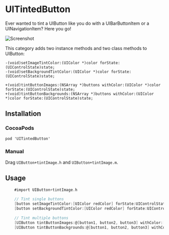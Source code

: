 UITintedButton
==============

Ever wanted to tint a UIButton like you do with a UIBarButtonItem or a UINavigationItem? Here you go!

![Screenshot](https://dl.dropboxusercontent.com/u/958499/screenshot.png?dl=0)

This category adds two instance methods and two class methods to UIButton:

	-(void)setImageTintColor:(UIColor *)color forState:(UIControlState)state;
	-(void)setBackgroundTintColor:(UIColor *)color forState:(UIControlState)state;
	
	+(void)tintButtonImages:(NSArray *)buttons withColor:(UIColor *)color forState:(UIControlState)state;
	+(void)tintButtonBackgrounds:(NSArray *)buttons withColor:(UIColor *)color forState:(UIControlState)state;

## Installation

### CocoaPods

``` pod 'UITintedButton' ```

### Manual

Drag ```UIButton+tintImage.h``` and ```UIButton+tintImage.m```.

## Usage
```objective-c
	#import UIButton+tintImage.h
	
	// Tint single buttons
	[button setImageTintColor:[UIColor redColor] forState:UIControlStateNormal];
    [button setBackgroundTintColor:[UIColor redColor] forState:UIControlStateNormal];
    
    // Tint multiple buttons
    [UIButton tintButtonImages:@[button1, button2, button3] withColor:[UIColor redColor] forState:UIControlStateNormal];
    [UIButton tintButtonBackgrounds:@[button1, button2, button3] withColor:[UIColor redColor] forState:UIControlStateNormal];
```
